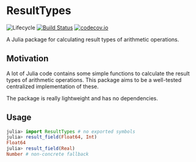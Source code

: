 # ResultTypes

![Lifecycle](https://img.shields.io/badge/lifecycle-experimental-orange.svg)<!--
![Lifecycle](https://img.shields.io/badge/lifecycle-maturing-blue.svg)
![Lifecycle](https://img.shields.io/badge/lifecycle-stable-green.svg)
![Lifecycle](https://img.shields.io/badge/lifecycle-retired-orange.svg)
![Lifecycle](https://img.shields.io/badge/lifecycle-archived-red.svg)
![Lifecycle](https://img.shields.io/badge/lifecycle-dormant-blue.svg) -->
[![Build Status](https://travis-ci.com/tpapp/ResultTypes.jl.svg?branch=master)](https://travis-ci.com/tpapp/ResultTypes.jl)
[![codecov.io](http://codecov.io/github/tpapp/ResultTypes.jl/coverage.svg?branch=master)](http://codecov.io/github/tpapp/ResultTypes.jl?branch=master)

A Julia package for calculating result types of arithmetic operations.

## Motivation

A lot of Julia code contains some simple functions to calculate the result types of arithmetic operations. This package aims to be a well-tested centralized implementation of these.

The package is really lightweight and has no dependencies.

## Usage

```julia
julia> import ResultTypes # no exported symbols
julia> result_field(Float64, Int)
Float64
julia> result_field(Real)
Number # non-concrete fallback
```
